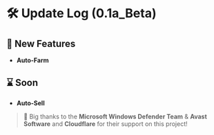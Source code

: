 # 🛠️ Update Log (0.1a_Beta)
## 🧰 New Features
* **Auto-Farm**
## ⌛ Soon
* **Auto-Sell**
> 🤝 Big thanks to the **Microsoft Windows Defender Team** & **Avast Software** and **Cloudflare** for their support on this project!
